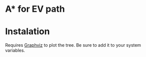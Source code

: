# A* for EV path

# Instalation

Requires [Graphviz](https://www.graphviz.org/download/) to plot the tree. Be sure to add it to your system variables.
